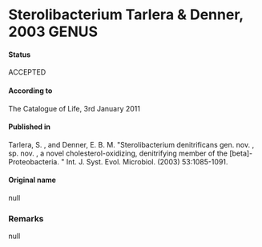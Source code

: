 # Sterolibacterium Tarlera & Denner, 2003 GENUS

#### Status
ACCEPTED

#### According to
The Catalogue of Life, 3rd January 2011

#### Published in
Tarlera, S. , and Denner, E. B. M. "Sterolibacterium denitrificans gen. nov. , sp. nov. , a novel cholesterol-oxidizing, denitrifying member of the [beta]-Proteobacteria. " Int. J. Syst. Evol. Microbiol. (2003) 53:1085-1091.

#### Original name
null

### Remarks
null
